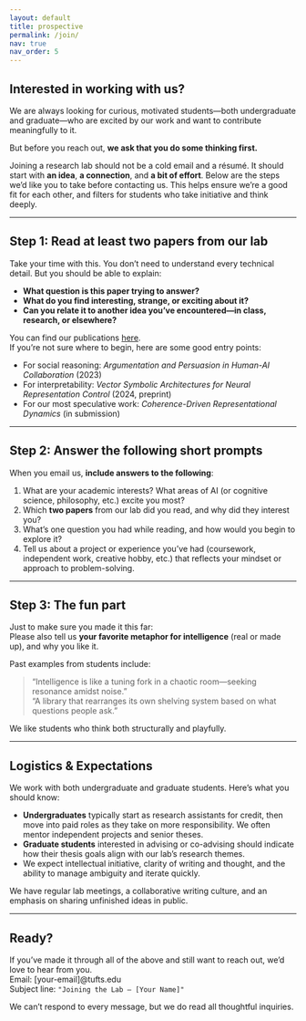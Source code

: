 ```yaml
---
layout: default
title: prospective
permalink: /join/
nav: true
nav_order: 5
---
```


## Interested in working with us?

We are always looking for curious, motivated students—both undergraduate and graduate—who are excited by our work and want to contribute meaningfully to it.

But before you reach out, **we ask that you do some thinking first.**

Joining a research lab should not be a cold email and a résumé. It should start with **an idea**, **a connection**, and **a bit of effort**. Below are the steps we’d like you to take before contacting us. This helps ensure we’re a good fit for each other, and filters for students who take initiative and think deeply.

---

## Step 1: Read at least **two** papers from our lab

Take your time with this. You don’t need to understand every technical detail. But you should be able to explain:

- **What question is this paper trying to answer?**  
- **What do you find interesting, strange, or exciting about it?**  
- **Can you relate it to another idea you’ve encountered—in class, research, or elsewhere?**

You can find our publications [here](/publications).  
If you’re not sure where to begin, here are some good entry points:

- For social reasoning: *Argumentation and Persuasion in Human-AI Collaboration* (2023)  
- For interpretability: *Vector Symbolic Architectures for Neural Representation Control* (2024, preprint)  
- For our most speculative work: *Coherence-Driven Representational Dynamics* (in submission)

---

## Step 2: Answer the following short prompts

When you email us, **include answers to the following**:

1. What are your academic interests? What areas of AI (or cognitive science, philosophy, etc.) excite you most?  
2. Which **two papers** from our lab did you read, and why did they interest you?  
3. What’s one question you had while reading, and how would you begin to explore it?
4. Tell us about a project or experience you’ve had (coursework, independent work, creative hobby, etc.) that reflects your mindset or approach to problem-solving.

---

## Step 3: The fun part

Just to make sure you made it this far:  
Please also tell us **your favorite metaphor for intelligence** (real or made up), and why you like it.

Past examples from students include:  
> “Intelligence is like a tuning fork in a chaotic room—seeking resonance amidst noise.”  
> “A library that rearranges its own shelving system based on what questions people ask.”

We like students who think both structurally and playfully.

---

## Logistics & Expectations

We work with both undergraduate and graduate students. Here’s what you should know:

- **Undergraduates** typically start as research assistants for credit, then move into paid roles as they take on more responsibility. We often mentor independent projects and senior theses.
- **Graduate students** interested in advising or co-advising should indicate how their thesis goals align with our lab’s research themes.
- We expect intellectual initiative, clarity of writing and thought, and the ability to manage ambiguity and iterate quickly.

We have regular lab meetings, a collaborative writing culture, and an emphasis on sharing unfinished ideas in public.

---

## Ready?

If you’ve made it through all of the above and still want to reach out, we’d love to hear from you.  
Email: [your-email]@tufts.edu  
Subject line: `"Joining the Lab – [Your Name]"`

We can’t respond to every message, but we do read all thoughtful inquiries.
